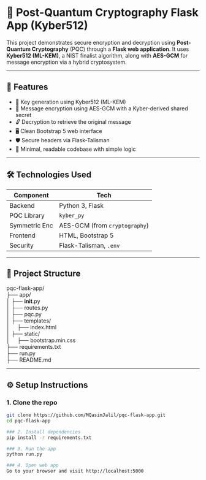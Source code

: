 # 🔐 Post-Quantum Cryptography Flask App (Kyber512)

This project demonstrates secure encryption and decryption using **Post-Quantum Cryptography** (PQC) through a **Flask web application**. It uses **Kyber512 (ML-KEM)**, a NIST finalist algorithm, along with **AES-GCM** for message encryption via a hybrid cryptosystem.

---

## 🚀 Features

- 🔑 Key generation using Kyber512 (ML-KEM)
- 🧾 Message encryption using AES-GCM with a Kyber-derived shared secret
- 🔓 Decryption to retrieve the original message
- 🖥️ Clean Bootstrap 5 web interface
- 🛡️ Secure headers via Flask-Talisman
- 🧪 Minimal, readable codebase with simple logic

---

## 🛠 Technologies Used

| Component     | Tech                          |
|---------------|-------------------------------|
| Backend       | Python 3, Flask               |
| PQC Library   | `kyber_py`                    |
| Symmetric Enc | AES-GCM (from `cryptography`) |
| Frontend      | HTML, Bootstrap 5             |
| Security      | Flask-Talisman, `.env`        |

---

## 📁 Project Structure

pqc-flask-app/<br>
├── app/<br>
│   ├── __init__.py<br>
│   ├── routes.py<br>
│   ├── pqc.py            
│   ├── templates/<br>
│   &nbsp;&nbsp;&nbsp;&nbsp;├── index.html<br>
│   ├── static/<br>
│   &nbsp;&nbsp;&nbsp;&nbsp;├── bootstrap.min.css<br>
├── requirements.txt<br>
├── run.py<br>
├── README.md<br>

---

## ⚙️ Setup Instructions

### 1. Clone the repo

```bash
git clone https://github.com/MQasimJalil/pqc-flask-app.git
cd pqc-flask-app

### 2. Install dependencies
pip install -r requirements.txt

### 3. Run the app
python run.py

### 4. Open web app
Go to your browser and visit http://localhost:5000

